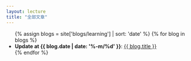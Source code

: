 ```yaml
---
layout: lecture
title: "全部文章"
---
```


<ul>
{% assign blogs = site['blogs/learning'] | sort: 'date' %}
{% for blog in blogs %}
    <li>
    <strong>Update at {{ blog.date | date: '%-m/%d' }}</strong>:
    <a href="{{ blog.url }}">{{ blog.title }}</a>
    </li>
{% endfor %}
</ul>